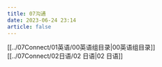```yaml
---
title: 07沟通
date: 2023-06-24 23:14
article: false
---
```


[[../07Connect/01英语/00英语组目录|00英语组目录]]  
[[../07Connect/02日语/02 日语|02 日语]]
